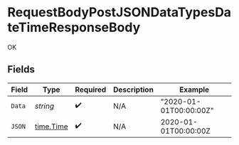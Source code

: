 # RequestBodyPostJSONDataTypesDateTimeResponseBody

OK


## Fields

| Field                                     | Type                                      | Required                                  | Description                               | Example                                   |
| ----------------------------------------- | ----------------------------------------- | ----------------------------------------- | ----------------------------------------- | ----------------------------------------- |
| `Data`                                    | *string*                                  | :heavy_check_mark:                        | N/A                                       | "2020-01-01T00:00:00Z"                    |
| `JSON`                                    | [time.Time](https://pkg.go.dev/time#Time) | :heavy_check_mark:                        | N/A                                       | 2020-01-01T00:00:00Z                      |